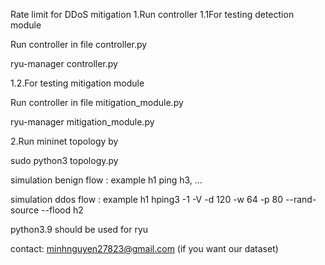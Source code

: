 Rate limit for DDoS mitigation
1.Run controller
1.1For testing detection module

Run controller in file controller.py

ryu-manager controller.py

1.2.For testing mitigation module

Run controller in file mitigation_module.py

ryu-manager mitigation_module.py

2.Run mininet topology by

sudo python3 topology.py

simulation benign flow : example h1 ping h3, ...

simulation ddos flow : example h1 hping3 -1 -V -d 120 -w 64 -p 80 --rand-source --flood h2

python3.9 should be used for ryu 

contact: minhnguyen27823@gmail.com (if you want our dataset)
